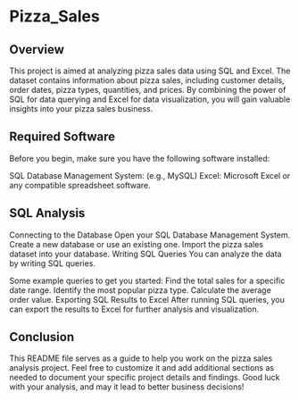 # Pizza_Sales

## Overview
This project is aimed at analyzing pizza sales data using SQL and Excel. The dataset contains information about pizza sales, including customer details, order dates, pizza types, quantities, and prices. By combining the power of SQL for data querying and Excel for data visualization, you will gain valuable insights into your pizza sales business.

## Required Software
Before you begin, make sure you have the following software installed:

SQL Database Management System: (e.g., MySQL)
Excel: Microsoft Excel or any compatible spreadsheet software.

## SQL Analysis
Connecting to the Database
Open your SQL Database Management System.
Create a new database or use an existing one.
Import the pizza sales dataset into your database.
Writing SQL Queries
You can analyze the data by writing SQL queries. 

Some example queries to get you started:
Find the total sales for a specific date range.
Identify the most popular pizza type.
Calculate the average order value.
Exporting SQL Results to Excel
After running SQL queries, you can export the results to Excel for further analysis and visualization.

## Conclusion
This README file serves as a guide to help you work on the pizza sales analysis project. Feel free to customize it and add additional sections as needed to document your specific project details and findings. Good luck with your analysis, and may it lead to better business decisions!
